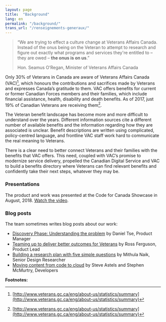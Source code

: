 ```yaml
---
layout: page
title:  "Background"
lang: en
permalink: "/background/"
trans_url: "/renseignements-generaux/"
---
```


> “We are trying to effect a culture change at Veterans Affairs Canada.
Instead of the onus being on the Veteran to attempt to research and figure out exactly what programs and services they're entitled to – they are owed – **the onus is on us**.”
>
> Hon. Seamus O’Regan, Minister of Veterans Affairs Canada

Only 30% of Veterans in Canada are aware of Veterans Affairs Canada (VAC)[^1], which honours the contributions and sacrifices made by Veterans and expresses Canada’s gratitude to them. VAC offers benefits for current or former Canadian Forces members and their families, which include financial assistance, health, disability and death benefits. As of 2017, just 19% of Canadian Veterans are receiving them[^2].

The Veteran benefit landscape has become more and more difficult to understand over the years. Different information sources cite a different number of available benefits and the information regarding how they are associated is unclear. Benefit descriptions are written using complicated, policy-centred language, and frontline VAC staff work hard to communicate the real meaning to Veterans.

There is a clear need to better connect Veterans and their families with the benefits that VAC offers. This need, coupled with VAC’s promise to modernize service delivery, propelled the Canadian Digital Service and VAC to build a benefits directory where Veterans can find relevant benefits and confidently take their next steps, whatever they may be.

### Presentations

The product and work was presented at the Code for Canada Showcase in August, 2018. [Watch the video](https://www.youtube.com/watch?v=0EqcDVPtbX4).

### Blog posts

The team sometimes writes blog posts about our work:

* [Discovery Phase: Understanding the problem](https://medium.com/@canadiandigitalservice/discovery-phase-understanding-the-problem-3667eef668c3) by Daniel Tse, Product Manager
* [Teaming up to deliver better outcomes for Veterans](https://medium.com/@canadiandigitalservice/teaming-up-to-deliver-better-outcomes-for-veterans-f70ef4b1d3d7) by Ross Ferguson, Product Lead
* [Building a research plan with five simple questions](https://medium.com/@canadiandigitalservice/building-a-research-plan-with-five-simple-questions-c48b17d22041) by Mithula Naik, Senior Design Researcher
* [Moving content from code to cloud](https://medium.com/@canadiandigitalservice/moving-content-from-code-to-cloud-d5ad0f34ce20) by Steve Astels and Stephen McMurtry, Developers

**Footnotes:**

[^1]: [http://www.veterans.gc.ca/eng/about-us/statistics/summary](http://www.veterans.gc.ca/eng/about-us/statistics/summary)
[^2]: [http://www.veterans.gc.ca/eng/about-us/statistics/summary](http://www.veterans.gc.ca/eng/about-us/statistics/summary)
